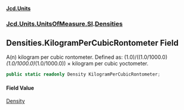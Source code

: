 #### [Jcd.Units](index.md 'index')
### [Jcd.Units.UnitsOfMeasure.SI](Jcd.Units.UnitsOfMeasure.SI.md 'Jcd.Units.UnitsOfMeasure.SI').[Densities](Densities.md 'Jcd.Units.UnitsOfMeasure.SI.Densities')

## Densities.KilogramPerCubicRontometer Field

A(n) kilogram per cubic rontometer. Defined as: (1.0)/((1.0/1000.0)*(1.0/1000.0)*(1.0/1000.0)) × kilogram per cubic yoctometer.

```csharp
public static readonly Density KilogramPerCubicRontometer;
```

#### Field Value
[Density](Density.md 'Jcd.Units.UnitTypes.Density')